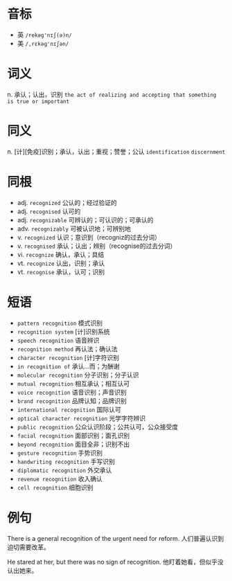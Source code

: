 # 音标

- 英 `/rekəg'nɪʃ(ə)n/`
- 美 `/,rɛkəɡ'nɪʃən/`

# 词义

n. 承认；认出，识别
`the act of realizing and accepting that something is true or important`

# 同义

n. [计][免疫]识别；承认，认出；重视；赞誉；公认
`identification` `discernment`

# 同根

- adj. `recognized` 公认的；经过验证的
- adj. `recognised` 认可的
- adj. `recognizable` 可辨认的；可认识的；可承认的
- adv. `recognizably` 可被认识地；可辨别地
- v. `recognized` 认识；意识到（recogniz的过去分词）
- v. `recognised` 承认；认出；辨别（recognise的过去分词）
- vi. `recognize` 确认，承认；具结
- vt. `recognize` 认出，识别；承认
- vt. `recognise` 承认，认可；识别

# 短语

- `pattern recognition` 模式识别
- `recognition system` [计]识别系统
- `speech recognition` 语音辨识
- `recognition method` 再认法；确认法
- `character recognition` [计]字符识别
- `in recognition of` 承认…而；为酬谢
- `molecular recognition` 分子识别；分子认识
- `mutual recognition` 相互承认；相互认可
- `voice recognition` 语音识别；声音识别
- `brand recognition` 品牌认知；品牌识别
- `international recognition` 国际认可
- `optical character recognition` 光学字符辨识
- `public recognition` 公众认识阶段；公共认可，公众接受度
- `facial recognition` 面部识别；面孔识别
- `beyond recognition` 面目全非；识别不出
- `gesture recognition` 手势识别
- `handwriting recognition` 手写识别
- `diplomatic recognition` 外交承认
- `revenue recognition` 收入确认
- `cell recognition` 细胞识别

# 例句

There is a general recognition of the urgent need for reform.
人们普遍认识到迫切需要改革。

He stared at her, but there was no sign of recognition.
他盯着她看，但似乎没认出她来。


